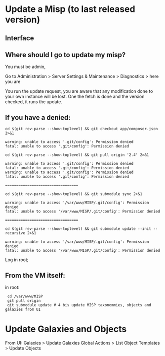 # Update a Misp (to last released version)

## Interface

## Where should I go to update my misp?

You must be admin,

Go to Administration > Server Settings & Maintenance > Diagnostics > here you are

You run the update request, you are aware that any modification done to your own instance will be lost. One the fetch is done and the version checked, it runs the update.

## If you have a denied:

~~~
cd $(git rev-parse --show-toplevel) && git checkout app/composer.json 2>&1

warning: unable to access '.git/config': Permission denied
fatal: unable to access '.git/config': Permission denied

cd $(git rev-parse --show-toplevel) && git pull origin '2.4' 2>&1

warning: unable to access '.git/config': Permission denied
fatal: unable to access '.git/config': Permission denied
warning: unable to access '.git/config': Permission denied
fatal: unable to access '.git/config': Permission denied

=================================

cd $(git rev-parse --show-toplevel) && git submodule sync 2>&1

warning: unable to access '/var/www/MISP/.git/config': Permission denied
fatal: unable to access '/var/www/MISP/.git/config': Permission denied

=================================

cd $(git rev-parse --show-toplevel) && git submodule update --init --recursive 2>&1

warning: unable to access '/var/www/MISP/.git/config': Permission denied
fatal: unable to access '/var/www/MISP/.git/config': Permission denied
~~~

Log in root;

## From the VM itself:

in root:

~~~
 cd /var/www/MISP
 git pull origin 
 git submodule update # 4 bis update MISP taxonommies, objects and galaxies from UI
~~~

# Update Galaxies and Objects

From UI:
Galaxies > Update Galaxies
Global Actions > List Object Templates > Update Objects 




